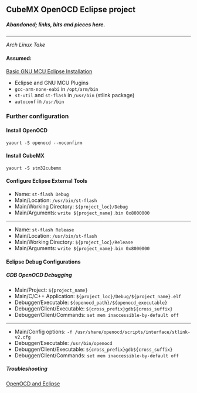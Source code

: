 ## CubeMX OpenOCD Eclipse project
##### Abandoned; links, bits and pieces here.
---
_Arch Linux Take_

#### Assumed:

[Basic GNU MCU Eclipse Installation](https://github.com/Tyrn/arch-chronicle/blob/master/Usage/GNU_MCU_Eclipse.md)

- Eclipse and GNU MCU Plugins
- `gcc-arm-none-eabi` in `/opt/arm/bin`
- `st-util` and `st-flash` in `/usr/bin` (stlink package)
- `autoconf` in `/usr/bin`

### Further configuration

#### Install OpenOCD

`yaourt -S openocd --noconfirm`

#### Install CubeMX

`yaourt -S stm32cubemx`

#### Configure Eclipse External Tools

- Name: `st-flash Debug`
- Main/Location: `/usr/bin/st-flash`
- Main/Working Directory: `${project_loc}/Debug`
- Main/Arguments: `write ${project_name}.bin 0x8000000`
---
- Name: `st-flash Release`
- Main/Location: `/usr/bin/st-flash`
- Main/Working Directory: `${project_loc}/Release`
- Main/Arguments: `write ${project_name}.bin 0x8000000`

#### Eclipse Debug Configurations

##### GDB OpenOCD Debugging

- Main/Project: `${project_name}`
- Main/C/C++ Application: `${project_loc}/Debug/${project_name}.elf`
- Debugger/Executable: `${openocd_path}/${openocd_executable}`
- Debugger/Client/Executable: `${cross_prefix}gdb${cross_suffix}`
- Debugger/Client/Commands: `set mem inaccessible-by-default off`
---
- Main/Config options: `-f /usr/share/openocd/scripts/interface/stlink-v2.cfg`
- Debugger/Executable: `/usr/bin/openocd`
- Debugger/Client/Executable: `${cross_prefix}gdb${cross_suffix}`
- Debugger/Client/Commands: `set mem inaccessible-by-default off`

##### Troubleshooting

[OpenOCD and Eclipse](https://stackoverflow.com/questions/48853797/stm32f103-stlink-v2-openocd-open-failed/)
